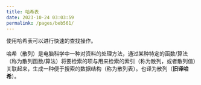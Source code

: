 ```yaml
---
title: 哈希表
date: 2023-10-24 03:03:59
permalink: /pages/beb561/
---
```

使用哈希表可以进行快速的查找操作。

哈希（散列）是电脑科学中一种对资料的处理方法，通过某种特定的函数/算法（称为散列函数/算法）将要检索的项与用来检索的索引（称为散列，或者散列值）关联起来，生成一种便于搜索的数据结构（称为散列表）。也译为散列（**旧译哈希**）。